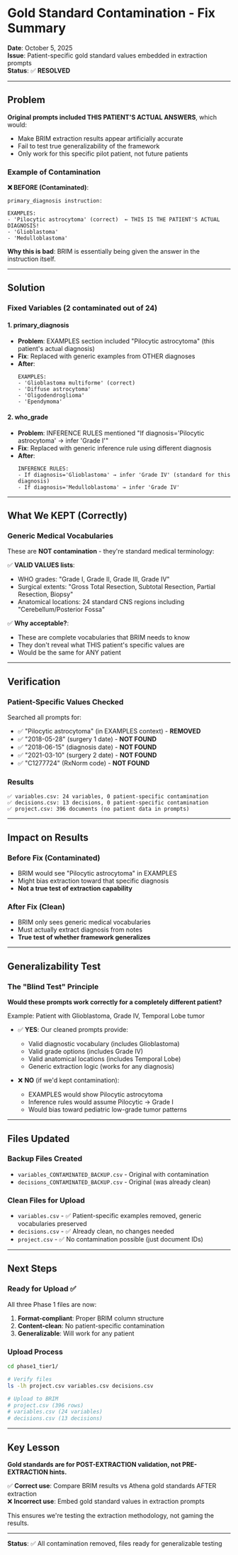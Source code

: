 # Gold Standard Contamination - Fix Summary

**Date**: October 5, 2025  
**Issue**: Patient-specific gold standard values embedded in extraction prompts  
**Status**: ✅ **RESOLVED**

---

## Problem

**Original prompts included THIS PATIENT'S ACTUAL ANSWERS**, which would:
- Make BRIM extraction results appear artificially accurate
- Fail to test true generalizability of the framework
- Only work for this specific pilot patient, not future patients

### Example of Contamination

**❌ BEFORE (Contaminated)**:
```
primary_diagnosis instruction:

EXAMPLES:
- 'Pilocytic astrocytoma' (correct)  ← THIS IS THE PATIENT'S ACTUAL DIAGNOSIS!
- 'Glioblastoma'
- 'Medulloblastoma'
```

**Why this is bad**: BRIM is essentially being given the answer in the instruction itself.

---

## Solution

### Fixed Variables (2 contaminated out of 24)

#### 1. **primary_diagnosis**
- **Problem**: EXAMPLES section included "Pilocytic astrocytoma" (this patient's actual diagnosis)
- **Fix**: Replaced with generic examples from OTHER diagnoses
- **After**:
  ```
  EXAMPLES:
  - 'Glioblastoma multiforme' (correct)
  - 'Diffuse astrocytoma'
  - 'Oligodendroglioma'
  - 'Ependymoma'
  ```

#### 2. **who_grade**  
- **Problem**: INFERENCE RULES mentioned "If diagnosis='Pilocytic astrocytoma' → infer 'Grade I'"
- **Fix**: Replaced with generic inference rule using different diagnosis
- **After**:
  ```
  INFERENCE RULES:
  - If diagnosis='Glioblastoma' → infer 'Grade IV' (standard for this diagnosis)
  - If diagnosis='Medulloblastoma' → infer 'Grade IV'
  ```

---

## What We KEPT (Correctly)

### Generic Medical Vocabularies

These are **NOT contamination** - they're standard medical terminology:

✅ **VALID VALUES lists**: 
- WHO grades: "Grade I, Grade II, Grade III, Grade IV"
- Surgical extents: "Gross Total Resection, Subtotal Resection, Partial Resection, Biopsy"
- Anatomical locations: 24 standard CNS regions including "Cerebellum/Posterior Fossa"

✅ **Why acceptable?**: 
- These are complete vocabularies that BRIM needs to know
- They don't reveal what THIS patient's specific values are
- Would be the same for ANY patient

---

## Verification

### Patient-Specific Values Checked

Searched all prompts for:
- ✅ "Pilocytic astrocytoma" (in EXAMPLES context) - **REMOVED**
- ✅ "2018-05-28" (surgery 1 date) - **NOT FOUND**
- ✅ "2018-06-15" (diagnosis date) - **NOT FOUND**  
- ✅ "2021-03-10" (surgery 2 date) - **NOT FOUND**
- ✅ "C1277724" (RxNorm code) - **NOT FOUND**

### Results

```
✅ variables.csv: 24 variables, 0 patient-specific contamination
✅ decisions.csv: 13 decisions, 0 patient-specific contamination
✅ project.csv: 396 documents (no patient data in prompts)
```

---

## Impact on Results

### Before Fix (Contaminated)
- BRIM would see "Pilocytic astrocytoma" in EXAMPLES
- Might bias extraction toward that specific diagnosis
- **Not a true test of extraction capability**

### After Fix (Clean)
- BRIM only sees generic medical vocabularies
- Must actually extract diagnosis from notes
- **True test of whether framework generalizes**

---

## Generalizability Test

### The "Blind Test" Principle

**Would these prompts work correctly for a completely different patient?**

Example: Patient with Glioblastoma, Grade IV, Temporal Lobe tumor

- ✅ **YES**: Our cleaned prompts provide:
  - Valid diagnostic vocabulary (includes Glioblastoma)
  - Valid grade options (includes Grade IV)
  - Valid anatomical locations (includes Temporal Lobe)
  - Generic extraction logic (works for any diagnosis)

- ❌ **NO** (if we'd kept contamination): 
  - EXAMPLES would show Pilocytic astrocytoma
  - Inference rules would assume Pilocytic → Grade I
  - Would bias toward pediatric low-grade tumor patterns

---

## Files Updated

### Backup Files Created
- `variables_CONTAMINATED_BACKUP.csv` - Original with contamination
- `decisions_CONTAMINATED_BACKUP.csv` - Original (was already clean)

### Clean Files for Upload
- `variables.csv` - ✅ Patient-specific examples removed, generic vocabularies preserved
- `decisions.csv` - ✅ Already clean, no changes needed
- `project.csv` - ✅ No contamination possible (just document IDs)

---

## Next Steps

### Ready for Upload ✅

All three Phase 1 files are now:
1. **Format-compliant**: Proper BRIM column structure
2. **Content-clean**: No patient-specific contamination
3. **Generalizable**: Will work for any patient

### Upload Process

```bash
cd phase1_tier1/

# Verify files
ls -lh project.csv variables.csv decisions.csv

# Upload to BRIM
# project.csv (396 rows)
# variables.csv (24 variables) 
# decisions.csv (13 decisions)
```

---

## Key Lesson

**Gold standards are for POST-EXTRACTION validation, not PRE-EXTRACTION hints.**

✅ **Correct use**: Compare BRIM results vs Athena gold standards AFTER extraction  
❌ **Incorrect use**: Embed gold standard values in extraction prompts

This ensures we're testing the extraction methodology, not gaming the results.

---

**Status**: ✅ All contamination removed, files ready for generalizable testing
